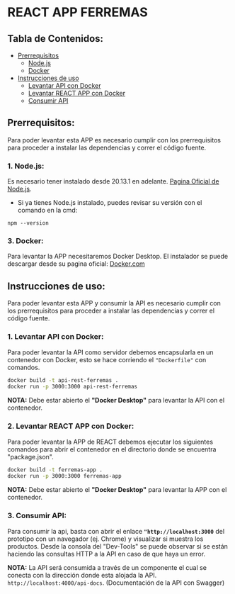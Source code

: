 
# REACT APP FERREMAS

## Tabla de Contenidos:

- [Prerrequisitos](#uno)
    - [Node.js](#dos)
    - [Docker](#tres)
- [Instrucciones de uso](#cuatro)
    - [Levantar API con Docker](#cinco)
    - [Levantar REACT APP con Docker](#seis)
    - [Consumir API](#siete)

<a id="uno"></a>
## Prerrequisitos:
Para poder levantar esta APP es necesario cumplir con los prerrequisitos para proceder a instalar las dependencias y correr el código fuente.
<a id="dos"></a>
### 1. Node.js:
Es necesario tener instalado desde 20.13.1 en adelante.
[Pagina Oficial de Node.js](https://nodejs.org/en/download).

- Si ya tienes Node.js instalado, puedes revisar su versión con el comando en la cmd:
```
npm --version
```
<a id="tres"></a>
### 3. Docker:
Para levantar la APP necesitaremos Docker Desktop. El instalador se puede descargar desde su pagina oficial: [Docker.com](https://www.docker.com/products/docker-desktop/)
<a id="cuatro"></a>
## Instrucciones de uso: <a name="instrucciones"></a>
Para poder levantar esta APP y consumir la API es necesario cumplir con los prerrequisitos para proceder a instalar las dependencias y correr el código fuente.
<a id="cinco"></a>
### 1. Levantar API con Docker:
Para poder levantar la API como servidor debemos encapsularla en un contenedor con Docker, esto se hace corriendo el `"Dockerfile"` con comandos.

```bash
docker build -t api-rest-ferremas .
docker run -p 3000:3000 api-rest-ferremas
```

**NOTA:** Debe estar abierto el **"Docker Desktop"** para levantar la API con el contenedor.
<a id="seis"></a>

### 2. Levantar REACT APP con Docker:
Para poder levantar la APP de REACT debemos ejecutar los siguientes comandos para abrir el contenedor en el directorio donde se encuentra "package.json".

```bash
docker build -t ferremas-app .
docker run -p 3000:3000 ferremas-app
```

**NOTA:** Debe estar abierto el **"Docker Desktop"** para levantar la APP con el contenedor.
<a id="siete"></a>

### 3. Consumir API:
Para consumir la api, basta con abrir el enlace **`"http://localhost:3000`** del prototipo con un navegador (ej. Chrome) y visualizar si muestra los productos. Desde la consola del "Dev-Tools" se puede observar si se están haciendo las consultas HTTP a la API en caso de que haya un error.

**NOTA:** La API será consumida a través de un componente el cual se conecta con la dirección donde esta alojada la API.
`http://localhost:4000/api-docs`.  (Documentación de la API con Swagger)
